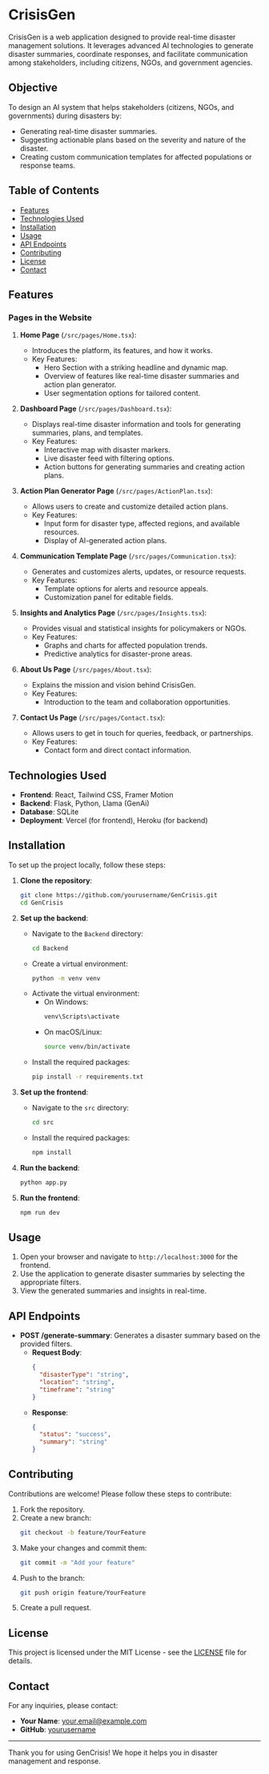 # CrisisGen

CrisisGen is a web application designed to provide real-time disaster management solutions. It leverages advanced AI technologies to generate disaster summaries, coordinate responses, and facilitate communication among stakeholders, including citizens, NGOs, and government agencies.

## Objective

To design an AI system that helps stakeholders (citizens, NGOs, and governments) during disasters by:

- Generating real-time disaster summaries.
- Suggesting actionable plans based on the severity and nature of the disaster.
- Creating custom communication templates for affected populations or response teams.

## Table of Contents

- [Features](#features)
- [Technologies Used](#technologies-used)
- [Installation](#installation)
- [Usage](#usage)
- [API Endpoints](#api-endpoints)
- [Contributing](#contributing)
- [License](#license)
- [Contact](#contact)

## Features

### Pages in the Website

1. **Home Page** (`/src/pages/Home.tsx`):
   - Introduces the platform, its features, and how it works.
   - Key Features:
     - Hero Section with a striking headline and dynamic map.
     - Overview of features like real-time disaster summaries and action plan generator.
     - User segmentation options for tailored content.

2. **Dashboard Page** (`/src/pages/Dashboard.tsx`):
   - Displays real-time disaster information and tools for generating summaries, plans, and templates.
   - Key Features:
     - Interactive map with disaster markers.
     - Live disaster feed with filtering options.
     - Action buttons for generating summaries and creating action plans.

3. **Action Plan Generator Page** (`/src/pages/ActionPlan.tsx`):
   - Allows users to create and customize detailed action plans.
   - Key Features:
     - Input form for disaster type, affected regions, and available resources.
     - Display of AI-generated action plans.

4. **Communication Template Page** (`/src/pages/Communication.tsx`):
   - Generates and customizes alerts, updates, or resource requests.
   - Key Features:
     - Template options for alerts and resource appeals.
     - Customization panel for editable fields.

5. **Insights and Analytics Page** (`/src/pages/Insights.tsx`):
   - Provides visual and statistical insights for policymakers or NGOs.
   - Key Features:
     - Graphs and charts for affected population trends.
     - Predictive analytics for disaster-prone areas.

6. **About Us Page** (`/src/pages/About.tsx`):
   - Explains the mission and vision behind CrisisGen.
   - Key Features:
     - Introduction to the team and collaboration opportunities.

7. **Contact Us Page** (`/src/pages/Contact.tsx`):
   - Allows users to get in touch for queries, feedback, or partnerships.
   - Key Features:
     - Contact form and direct contact information.

## Technologies Used

- **Frontend**: React, Tailwind CSS, Framer Motion
- **Backend**: Flask, Python, Llama (GenAi)
- **Database**: SQLite 
- **Deployment**: Vercel (for frontend), Heroku (for backend) 

## Installation

To set up the project locally, follow these steps:

1. **Clone the repository**:
   ```bash
   git clone https://github.com/yourusername/GenCrisis.git
   cd GenCrisis
   ```

2. **Set up the backend**:
   - Navigate to the `Backend` directory:
     ```bash
     cd Backend
     ```
   - Create a virtual environment:
     ```bash
     python -m venv venv
     ```
   - Activate the virtual environment:
     - On Windows:
       ```bash
       venv\Scripts\activate
       ```
     - On macOS/Linux:
       ```bash
       source venv/bin/activate
       ```
   - Install the required packages:
     ```bash
     pip install -r requirements.txt
     ```

3. **Set up the frontend**:
   - Navigate to the `src` directory:
     ```bash
     cd src
     ```
   - Install the required packages:
     ```bash
     npm install
     ```

4. **Run the backend**:
   ```bash
   python app.py
   ```

5. **Run the frontend**:
   ```bash
   npm run dev
   ```

## Usage

1. Open your browser and navigate to `http://localhost:3000` for the frontend.
2. Use the application to generate disaster summaries by selecting the appropriate filters.
3. View the generated summaries and insights in real-time.

## API Endpoints

- **POST /generate-summary**: Generates a disaster summary based on the provided filters.
  - **Request Body**:
    ```json
    {
      "disasterType": "string",
      "location": "string",
      "timeframe": "string"
    }
    ```
  - **Response**:
    ```json
    {
      "status": "success",
      "summary": "string"
    }
    ```

## Contributing

Contributions are welcome! Please follow these steps to contribute:

1. Fork the repository.
2. Create a new branch:
   ```bash
   git checkout -b feature/YourFeature
   ```
3. Make your changes and commit them:
   ```bash
   git commit -m "Add your feature"
   ```
4. Push to the branch:
   ```bash
   git push origin feature/YourFeature
   ```
5. Create a pull request.

## License

This project is licensed under the MIT License - see the [LICENSE](LICENSE) file for details.

## Contact

For any inquiries, please contact:

- **Your Name**: [your.email@example.com](mailto:your.email@example.com)
- **GitHub**: [yourusername](https://github.com/yourusername)

---

Thank you for using GenCrisis! We hope it helps you in disaster management and response.